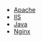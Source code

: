 - [Apache](wiki/权限维持/web服务&中间件/Apache.md)
- [IIS](wiki/权限维持/web服务&中间件/IIS.md)
- [Java](wiki/权限维持/web服务&中间件/Java.md)
- [Nginx](wiki/权限维持/web服务&中间件/Nginx.md)